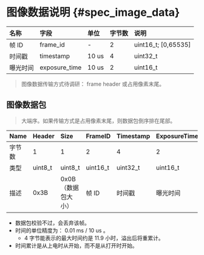 # 图像数据说明 {#spec_image_data}

| 名称 | 字段 | 单位 | 字节数 | 说明 |
| :----- | :----- | :----- | :-------- | :----- |
| 帧 ID | frame_id | - | 2 | uint16_t; [0,65535] |
| 时间戳 | timestamp | 10 us | 4 | uint32_t |
| 曝光时间 | exposure_time | 10 us | 2 | uint16_t |

> 图像数据传输方式待调研： frame header 或占用像素末尾。

## 图像数据包

> 大端序。如果传输方式是占用像素末尾，则数据包倒序排在尾部。

| Name | Header | Size | FrameID | Timestamp | ExposureTime | Checksum |
| :--- | :----- | :--- | :------ | :-------- | :----------- | :------- |
| 字节数 | 1 | 1 | 2 | 4 | 2 | 1 |
| 类型 | uint8_t | uint8_t | uint16_t | uint32_t | uint16_t | uint8_t |
| 描述 | 0x3B | 0x0B （数据包大小） | 帧 ID | 时间戳 | 曝光时间 | 校验码（Header 以外所有包字节异或） |

* 数据包校验不过，会丢弃该帧。
* 时间的单位精度为： 0.01 ms / 10 us 。
  * 4 字节能表示的最大时间约是 11.9 小时，溢出后将重累计。
* 时间累计是从上电时从开始，而不是从打开时开始。
